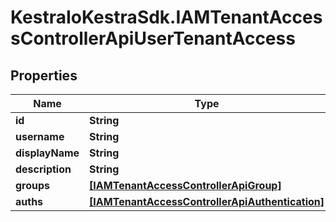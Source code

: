 # KestraIoKestraSdk.IAMTenantAccessControllerApiUserTenantAccess

## Properties

Name | Type | Description | Notes
------------ | ------------- | ------------- | -------------
**id** | **String** |  | 
**username** | **String** |  | 
**displayName** | **String** |  | 
**description** | **String** |  | 
**groups** | [**[IAMTenantAccessControllerApiGroup]**](IAMTenantAccessControllerApiGroup.md) |  | 
**auths** | [**[IAMTenantAccessControllerApiAuthentication]**](IAMTenantAccessControllerApiAuthentication.md) |  | 


